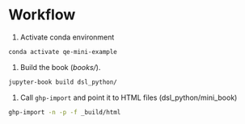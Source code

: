 # Workflow

1. Activate conda environment

```bash 
conda activate qe-mini-example
```

1. Build the book (*books/*).

```bash
jupyter-book build dsl_python/
```

1. Call `ghp-import` and point it to HTML files (dsl_python/mini_book) 

```bash
ghp-import -n -p -f _build/html
```